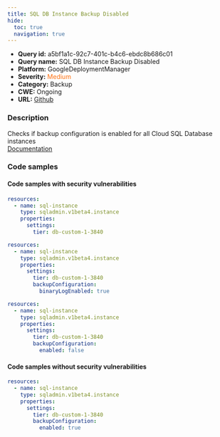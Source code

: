 ```yaml
---
title: SQL DB Instance Backup Disabled
hide:
  toc: true
  navigation: true
---
```


<style>
  .highlight .hll {
    background-color: #ff171742;
  }
  .md-content {
    max-width: 1100px;
    margin: 0 auto;
  }
</style>

-   **Query id:** a5bf1a1c-92c7-401c-b4c6-ebdc8b686c01
-   **Query name:** SQL DB Instance Backup Disabled
-   **Platform:** GoogleDeploymentManager
-   **Severity:** <span style="color:#ff7213">Medium</span>
-   **Category:** Backup
-   **CWE:** Ongoing
-   **URL:** [Github](https://github.com/Checkmarx/kics/tree/master/assets/queries/googleDeploymentManager/gcp/sql_db_instance_backup_disabled)

### Description
Checks if backup configuration is enabled for all Cloud SQL Database instances<br>
[Documentation](https://cloud.google.com/sql/docs/mysql/admin-api/rest/v1beta4/instances)

### Code samples
#### Code samples with security vulnerabilities
```yaml title="Positive test num. 1 - yaml file" hl_lines="5"
resources:
  - name: sql-instance
    type: sqladmin.v1beta4.instance
    properties:
      settings:
        tier: db-custom-1-3840

```
```yaml title="Positive test num. 2 - yaml file" hl_lines="7"
resources:
  - name: sql-instance
    type: sqladmin.v1beta4.instance
    properties:
      settings:
        tier: db-custom-1-3840
        backupConfiguration:
          binaryLogEnabled: true

```
```yaml title="Positive test num. 3 - yaml file" hl_lines="8"
resources:
  - name: sql-instance
    type: sqladmin.v1beta4.instance
    properties:
      settings:
        tier: db-custom-1-3840
        backupConfiguration:
          enabled: false

```


#### Code samples without security vulnerabilities
```yaml title="Negative test num. 1 - yaml file"
resources:
  - name: sql-instance
    type: sqladmin.v1beta4.instance
    properties:
      settings:
        tier: db-custom-1-3840
        backupConfiguration:
          enabled: true

```
